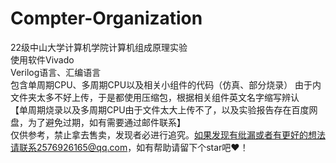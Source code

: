 # Compter-Organization
22级中山大学计算机学院计算机组成原理实验
<br>
使用软件Vivado
<br>
Verilog语言、汇编语言
<br>
包含单周期CPU、多周期CPU以及相关小组件的代码（仿真、部分烧录）
由于内文件夹太多不好上传，于是都使用压缩包，根据相关组件英文名字缩写辨认
<br>
【单周期烧录以及多周期CPU由于文件太大上传不了，以及实验报告存在百度网盘，为了避免过期，如有需要通过邮件联系】
<br>
仅供参考，禁止拿去售卖，发现者必进行追究。如果发现有纰漏或者有更好的想法请联系2576926165@qq.com，如有帮助请留下个star吧❤！
